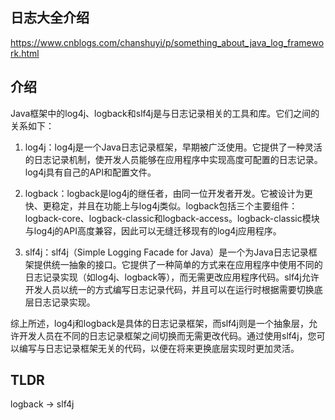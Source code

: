 

## 日志大全介绍

https://www.cnblogs.com/chanshuyi/p/something_about_java_log_framework.html

## 介绍

Java框架中的log4j、logback和slf4j是与日志记录相关的工具和库。它们之间的关系如下：

1. log4j：log4j是一个Java日志记录框架，早期被广泛使用。它提供了一种灵活的日志记录机制，使开发人员能够在应用程序中实现高度可配置的日志记录。log4j具有自己的API和配置文件。

2. logback：logback是log4j的继任者，由同一位开发者开发。它被设计为更快、更稳定，并且在功能上与log4j类似。logback包括三个主要组件：logback-core、logback-classic和logback-access。logback-classic模块与log4j的API高度兼容，因此可以无缝迁移现有的log4j应用程序。

3. slf4j：slf4j（Simple Logging Facade for Java）是一个为Java日志记录框架提供统一抽象的接口。它提供了一种简单的方式来在应用程序中使用不同的日志记录实现（如log4j、logback等），而无需更改应用程序代码。slf4j允许开发人员以统一的方式编写日志记录代码，并且可以在运行时根据需要切换底层日志记录实现。

综上所述，log4j和logback是具体的日志记录框架，而slf4j则是一个抽象层，允许开发人员在不同的日志记录框架之间切换而无需更改代码。通过使用slf4j，您可以编写与日志记录框架无关的代码，以便在将来更换底层实现时更加灵活。

## TLDR

logback -> slf4j

